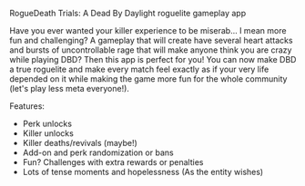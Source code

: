 RogueDeath Trials: A Dead By Daylight roguelite gameplay app

Have you ever wanted your killer experience to be miserab... I mean more fun and challenging? A gameplay that will create have several heart attacks and bursts of uncontrollable rage that will make anyone think you are crazy while playing DBD? Then this app is perfect for you! You can now make DBD a true roguelite and make every match feel exactly as if your very life depended on it while making the game more fun for the whole community (let's play less meta everyone!).

Features:
- Perk unlocks
- Killer unlocks
- Killer deaths/revivals (maybe!)
- Add-on and perk randomization or bans
- Fun? Challenges with extra rewards or penalties
- Lots of tense moments and hopelessness (As the entity wishes)
